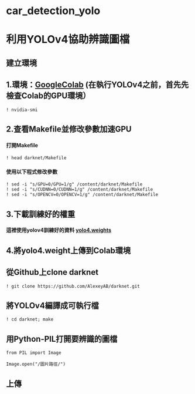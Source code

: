 # car_detection_yolo

利用YOLOv4協助辨識圖檔
=
建立環境
-
1.環境：[GoogleColab](https://colab.research.google.com/notebooks/intro.ipynb#recent=true) (在執行YOLOv4之前，首先先檢查Colab的GPU環境）<br>
-
    ! nvidia-smi 
    
2.查看Makefile並修改參數加速GPU
-
#### 打開Makefile
    
    ! head darknet/Makefile
    
#### 使用以下程式修改參數
    
    ! sed -i "s/GPU=0/GPU=1/g" /content/darknet/Makefile
    ! sed -i "s/CUDNN=0/CUDNN=1/g" /content/darknet/Makefile
    ! sed -i "s/OPENCV=0/OPENCV=1/g" /content/darknet/Makefile
    
3.下載訓練好的權重<br>
-
#### 這裡使用yolov4訓練好的資料 [yolo4.weights](https://github.com/AlexeyAB/darknet/releases/download/darknet_yolo_v3_optimal/yolov4.weights) <br>

4.將yolo4.weight上傳到Colab環境
-
從Github上clone darknet <br>
-
    ! git clone https://github.com/AlexeyAB/darknet.git
    
將YOLOv4編譯成可執行檔<br>
-
    ! cd darknet; make



用Python-PIL打開要辨識的圖檔 <br>
-
    from PIL import Image

    Image.open("/圖片路徑/")

上傳
-
